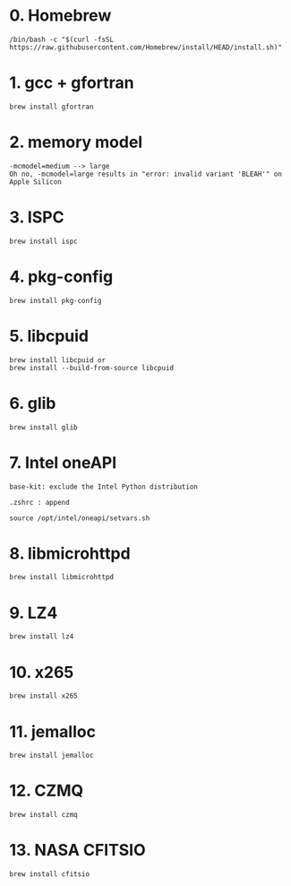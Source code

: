 # 0. Homebrew
    /bin/bash -c "$(curl -fsSL https://raw.githubusercontent.com/Homebrew/install/HEAD/install.sh)"

# 1. gcc + gfortran
    brew install gfortran

# 2. memory model
    -mcmodel=medium --> large
    Oh no, -mcmodel=large results in "error: invalid variant 'BLEAH'" on Apple Silicon

# 3. ISPC
    brew install ispc

# 4. pkg-config
    brew install pkg-config

# 5. libcpuid
    brew install libcpuid or
    brew install --build-from-source libcpuid

# 6. glib
    brew install glib

# 7. Intel oneAPI
    base-kit: exclude the Intel Python distribution

    .zshrc : append

    source /opt/intel/oneapi/setvars.sh

# 8. libmicrohttpd
    brew install libmicrohttpd

# 9. LZ4
    brew install lz4

# 10. x265
    brew install x265

# 11. jemalloc
    brew install jemalloc

# 12. CZMQ
    brew install czmq

# 13. NASA CFITSIO
    brew install cfitsio
